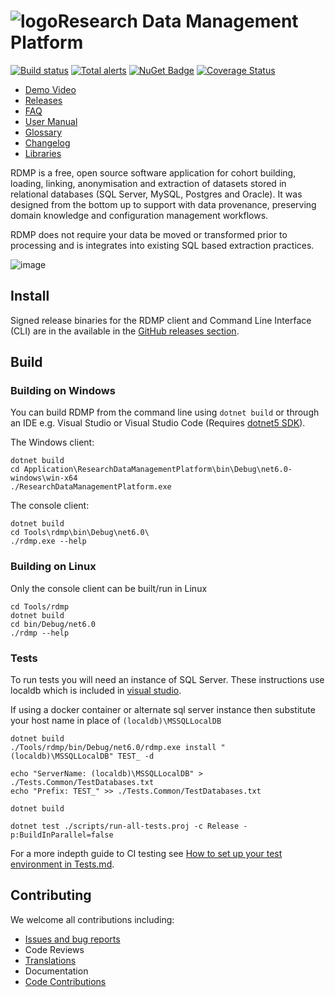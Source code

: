 # ![logo](./Application/ResearchDataManagementPlatform/Icon/mainsmall.png)Research Data Management Platform

[![Build status](https://github.com/HicServices/RDMP/workflows/Build/badge.svg)](https://github.com/HicServices/RDMP/actions?query=workflow%3ABuild) [![Total alerts](https://img.shields.io/lgtm/alerts/g/HicServices/RDMP.svg?logo=lgtm&logoWidth=18)](https://lgtm.com/projects/g/HicServices/RDMP/alerts/) [![NuGet Badge](https://buildstats.info/nuget/HIC.RDMP.Plugin)](https://buildstats.info/nuget/HIC.RDMP.Plugin) [![Coverage Status](https://coveralls.io/repos/github/HicServices/RDMP/badge.svg?branch=develop)](https://coveralls.io/github/HicServices/RDMP?branch=develop)

- [Demo Video](https://www.youtube.com/watch?v=Fgi9-Sdup-Y)
- [Releases](https://github.com/HicServices/RDMP/releases)
- [FAQ](Documentation/CodeTutorials/FAQ.md)
- [User Manual](https://github.com/HicServices/RDMP/raw/master/Documentation/UserManual.docx)
- [Glossary](./Documentation/CodeTutorials/Glossary.md)
- [Changelog](./CHANGELOG.md)
- [Libraries](./Documentation/CodeTutorials/Packages.md)

RDMP is a free, open source software application for cohort building, loading, linking, anonymisation and extraction of datasets stored in relational databases (SQL Server, MySQL, Postgres and Oracle). It was designed from the bottom up to support with data provenance, preserving domain knowledge and configuration management workflows.

RDMP does not require your data be moved or transformed prior to processing and is integrates into existing SQL based extraction practices.

![image](./Application/ResearchDataManagementPlatform/Icon/RdmpFlow.svg?sanitize=true)

## Install

Signed release binaries for the RDMP client and Command Line Interface (CLI) are in the available in the [GitHub releases section](https://github.com/HicServices/RDMP/releases).

## Build


### Building on Windows

You can build RDMP from the command line using `dotnet build` or through an IDE e.g. Visual Studio or Visual Studio Code (Requires [dotnet5 SDK](https://dotnet.microsoft.com/download/dotnet/5.0)).

The Windows client:

```
dotnet build
cd Application\ResearchDataManagementPlatform\bin\Debug\net6.0-windows\win-x64
./ResearchDataManagementPlatform.exe
```

The console client:

```
dotnet build
cd Tools\rdmp\bin\Debug\net6.0\
./rdmp.exe --help
```

### Building on Linux

Only the console client can be built/run in Linux

```
cd Tools/rdmp
dotnet build
cd bin/Debug/net6.0
./rdmp --help
```

### Tests

To run tests you will need an instance of SQL Server.  These instructions use localdb which is included in [visual studio](https://docs.microsoft.com/en-us/sql/database-engine/configure-windows/sql-server-express-localdb?view=sql-server-ver15).

If using a docker container or alternate sql server instance then substitute your host name in place of `(localdb)\MSSQLLocalDB`

```
dotnet build
./Tools/rdmp/bin/Debug/net6.0/rdmp.exe install "(localdb)\MSSQLLocalDB" TEST_ -d

echo "ServerName: (localdb)\MSSQLLocalDB" > ./Tests.Common/TestDatabases.txt
echo "Prefix: TEST_" >> ./Tests.Common/TestDatabases.txt

dotnet build

dotnet test ./scripts/run-all-tests.proj -c Release -p:BuildInParallel=false
```

For a more indepth guide to CI testing see [How to set up your test environment in Tests.md](Documentation/CodeTutorials/Tests.md).

## Contributing

We welcome all contributions including:

- [Issues and bug reports](https://github.com/HicServices/RDMP/issues)
- Code Reviews
- [Translations](./Documentation/CodeTutorials/Localization.md)
- Documentation
- [Code Contributions](./Documentation/CodeTutorials/Coding.md)

[DBMS]: ./Documentation/CodeTutorials/Glossary.md#DBMS
